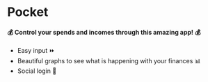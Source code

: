 # Pocket

#### :moneybag: Control your spends and incomes through this amazing app! :moneybag:
* Easy input :fast_forward:
* Beautiful graphs to see what is happening with your finances :bar_chart:
* Social login :rocket:
